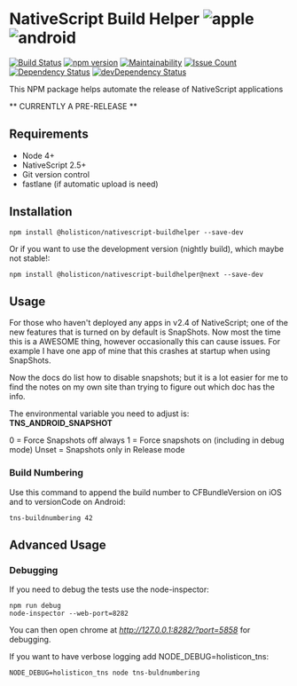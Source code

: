 # NativeScript Build Helper ![apple](https://cdn3.iconfinder.com/data/icons/picons-social/57/16-apple-32.png) ![android](https://cdn4.iconfinder.com/data/icons/logos-3/228/android-32.png)

[![Build Status](https://travis-ci.org/holisticon/nativescript-buildhelper.svg?branch=master)](https://travis-ci.org/holisticon/nativescript-buildhelper)
[![npm version](https://badge.fury.io/js/%40holisticon%2Fnativescript-buildhelper.svg)](https://badge.fury.io/js/%40holisticon%2Fnativescript-buildhelper)
[![Maintainability](https://api.codeclimate.com/v1/badges/ed77fd2de5888c6a3300/maintainability)](https://codeclimate.com/github/holisticon/nativescript-buildhelper/maintainability)
[![Issue Count](https://codeclimate.com/github/holisticon/nativescript-buildhelper/badges/issue_count.svg)](https://codeclimate.com/github/holisticon/nativescript-buildhelper) 
[![Dependency Status](https://david-dm.org/holisticon/nativescript-buildhelper.svg)](https://david-dm.org/holisticon/nativescript-buildhelper) 
[![devDependency Status](https://david-dm.org/holisticon/nativescript-buildhelper/dev-status.svg)](https://david-dm.org/holisticon/nativescript-buildhelper#info=devDependencies)

This NPM package helps automate the release of NativeScript applications

** CURRENTLY A PRE-RELEASE **

## Requirements

* Node 4+
* NativeScript 2.5+
* Git version control
* fastlane (if automatic upload is need)

## Installation

```
npm install @holisticon/nativescript-buildhelper --save-dev
```

Or if you want to use the development version (nightly build), which maybe not stable!:

```
npm install @holisticon/nativescript-buildhelper@next --save-dev
```

## <a name="usage"></a> Usage

For those who haven't deployed any apps in v2.4 of NativeScript; one of the new features that is turned on by default is SnapShots.    Now most the time this is a AWESOME thing, however occasionally this can cause issues.   For example I have one app of mine that this crashes at startup when using SnapShots.

Now the docs do list how to disable snapshots; but it is a lot easier for me to find the notes on my own site than trying to figure out which doc has the info.

The environmental variable you need to adjust is: <strong>TNS_ANDROID_SNAPSHOT</strong>

0 = Force Snapshots off always
1 = Force snapshots on (including in debug mode)
Unset = Snapshots only in Release mode

### <a name="buildnumbering"></a> Build Numbering

Use this command to append the build number to CFBundleVersion on iOS and to versionCode on Android:

```
tns-buildnumbering 42
```

## Advanced Usage

### Debugging

If you need to debug the tests use the node-inspector:
```
npm run debug
node-inspector --web-port=8282
```

You can then open chrome at *http://127.0.0.1:8282/?port=5858* for debugging.

If you want to have verbose logging add NODE_DEBUG=holisticon_tns:

```
NODE_DEBUG=holisticon_tns node tns-buldnumbering
```
